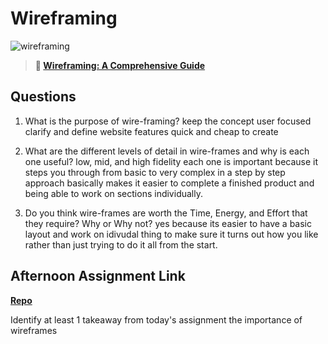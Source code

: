 # Wireframing

![wireframing](https://bcw.blob.core.windows.net/public/img/courses/2293087935019893)

> **📖 [Wireframing: A Comprehensive Guide](https://codeworksacademy.com/fs-student-guide/resources/wk1/06-Wireframing)**

## Questions

1. What is the purpose of wire-framing? 
keep the concept user focused
clarify and define website features
quick and cheap to create

2. What are the different levels of detail in wire-frames and why is each one useful?
low, mid, and high fidelity
each one is important because it steps you through from basic to very complex in a step by step approach basically makes it easier to complete a finished product and being able to work on sections individually.

3. Do you think wire-frames are worth the Time, Energy, and Effort that they require? Why or Why not?
yes because its easier to have a basic layout and work on idivudal thing to make sure it turns out how you like rather than just trying to do it all from the start.

## Afternoon Assignment Link

**[Repo](https://github.com/brysonrupp/<ASSIGNMENT_REPO>)**

Identify at least 1 takeaway from today's assignment
the importance of wireframes